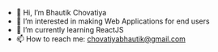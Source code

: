 - 👋 Hi, I’m Bhautik Chovatiya
- 👀 I’m interested in making Web Applications for end users
- 🌱 I’m currently learning ReactJS
- 📫 How to reach me: chovatiyabhautik@gmail.com

<!---
bhautik1434/bhautik1434 is a ✨ special ✨ repository because its `README.md` (this file) appears on your GitHub profile.
You can click the Preview link to take a look at your changes.
--->
